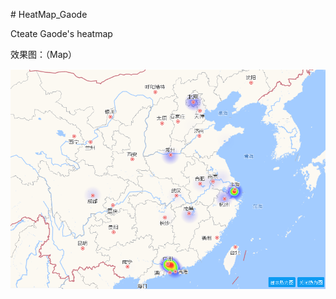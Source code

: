 <p># HeatMap_Gaode
  </p>
<p>Cteate Gaode's heatmap
  </p>
<p>效果图：（Map）
</p>

<a href="https://github.com/tompboy/HeatMap_Gaode/raw/master/gaode.png" target="_blank"><img src="https://github.com/tompboy/HeatMap_Gaode/raw/master/gaode.png" alt="index" style="max-width:100%;"></a>
